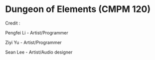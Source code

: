 # Dungeon of Elements (CMPM 120)

Credit :

Pengfei Li - Artist/Programmer

Ziyi Yu - Artist/Programmer

Sean Lee - Artist/Audio designer
